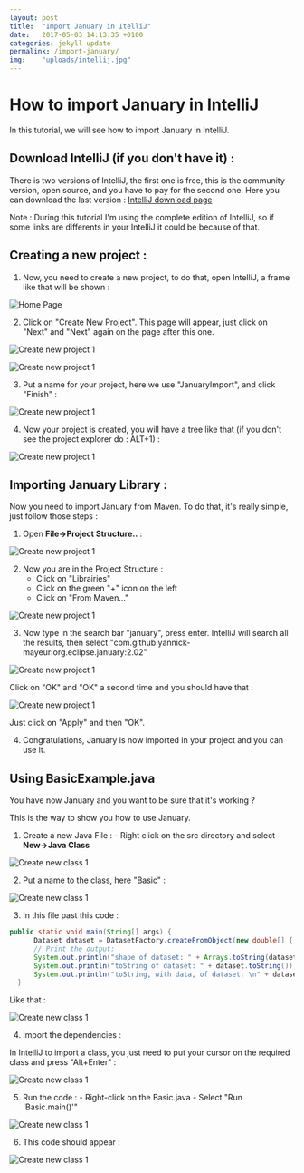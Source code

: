 ```yaml
---
layout: post
title:  "Import January in ItelliJ"
date:   2017-05-03 14:13:35 +0100
categories: jekyll update
permalink: /import-january/
img:    "uploads/intellij.jpg"
---
```

# How to import January in IntelliJ

In this tutorial, we will see how to import January in IntelliJ.

## Download IntelliJ (if you don't have it) :

There is two versions of IntelliJ, the first one is free, this is the community version, open source, and you have to pay for the second one.
Here you can download the last version :
[IntelliJ download page](https://www.jetbrains.com/idea/download/#section=windows)

Note : During this tutorial I'm using the complete edition of IntelliJ, so if some links are differents in your IntelliJ it could be because of that.

## Creating a new project :

  1. Now, you need to create a new project, to do that, open IntelliJ, a frame like that will be shown :

![Home Page](https://github.com/PierreSachot/JanuaryIntelliJIntegration/blob/master/images/Screenshot_1.png?raw=true)

 2. Click on "Create New Project". This page will appear, just click on "Next" and "Next" again on the page after this one.

![Create new project 1](https://github.com/PierreSachot/JanuaryIntelliJIntegration/blob/master/images/Screenshot_2.png?raw=true)

![Create new project 1](https://github.com/PierreSachot/JanuaryIntelliJIntegration/blob/master/images/Screenshot_3.png?raw=true)

 3. Put a name for your project, here we use "JanuaryImport", and click "Finish" :

![Create new project 1](https://github.com/PierreSachot/JanuaryIntelliJIntegration/blob/master/images/Screenshot_4.png?raw=true)

 4. Now your project is created, you will have a tree like that (if you don't see the project explorer do : ALT+1) :

![Create new project 1]()

## Importing January Library :

Now you need to import January from Maven. To do that, it's really simple, just follow those steps :

  1. Open **File->Project Structure..** :

![Create new project 1](https://github.com/PierreSachot/JanuaryIntelliJIntegration/blob/master/images/Screenshot_5.png?raw=true)

  2. Now you are in the Project Structure :
      - Click on "Librairies"
      - Click on the green "+" icon on the left
      - Click on "From Maven..."

![Create new project 1](https://github.com/PierreSachot/JanuaryIntelliJIntegration/blob/master/images/Screenshot_6.png?raw=true)

  3. Now type in the search bar "january", press enter. IntelliJ will search all the results, then select "com.github.yannick-mayeur:org.eclipse.january:2.02"

![Create new project 1](https://github.com/PierreSachot/JanuaryIntelliJIntegration/blob/master/images/Screenshot_7.png?raw=true)

  Click on "OK" and "OK" a second time and you should have that :

![Create new project 1](https://github.com/PierreSachot/JanuaryIntelliJIntegration/blob/master/images/Screenshot_8.png?raw=true)

  Just click on "Apply" and then "OK".

  4. Congratulations, January is now imported in your project and you can use it.

## Using BasicExample.java

You have now January and you want to be sure that it's working ?

This is the way to show you how to use January.

  1. Create a new Java File :
    - Right click on the src directory and select **New->Java Class**

![Create new class 1](https://github.com/PierreSachot/JanuaryIntelliJIntegration/blob/master/images/Screenshot_9.png?raw=true)

  2. Put a name to the class, here "Basic" :

![Create new class 1](https://github.com/PierreSachot/JanuaryIntelliJIntegration/blob/master/images/Screenshot_10.png?raw=true)

  3. In this file past this code :

  ```java
  public static void main(String[] args) {
        Dataset dataset = DatasetFactory.createFromObject(new double[] { 1,2, 3, 4, 5, 6, 7, 8, 9 });
        // Print the output:
        System.out.println("shape of dataset: " + Arrays.toString(dataset.getShape()));
        System.out.println("toString of dataset: " + dataset.toString());
        System.out.println("toString, with data, of dataset: \n" + dataset.toString(true));
    }
   ```

   Like that :

![Create new class 1](https://github.com/PierreSachot/JanuaryIntelliJIntegration/blob/master/images/Screenshot_11.png?raw=true)

  4. Import the dependencies :

In IntelliJ to import a class, you just need to put your cursor on the required class and press "Alt+Enter" :

![Create new class 1](https://github.com/PierreSachot/JanuaryIntelliJIntegration/blob/master/images/Screenshot_12.png?raw=true)

  5. Run the code :
    - Right-click on the Basic.java
    - Select "Run 'Basic.main()'"

![Create new class 1](https://github.com/PierreSachot/JanuaryIntelliJIntegration/blob/master/images/Screenshot_13.png?raw=true)

  6. This code should appear :

![Create new class 1](https://github.com/PierreSachot/JanuaryIntelliJIntegration/blob/master/images/Screenshot_14.png?raw=true)
